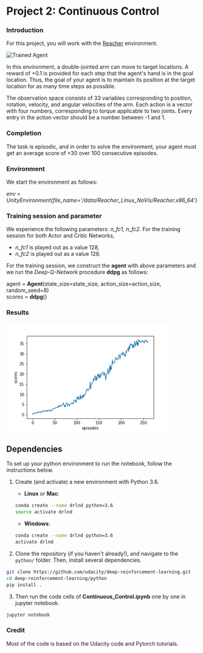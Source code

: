 [//]: # (Image References)

[image1]: https://user-images.githubusercontent.com/10624937/43851024-320ba930-9aff-11e8-8493-ee547c6af349.gif "Trained Agent"
[image2]: https://user-images.githubusercontent.com/10624937/43851646-d899bf20-9b00-11e8-858c-29b5c2c94ccc.png "Crawler"


# Project 2: Continuous Control

### Introduction

For this project, you will work with the [Reacher](https://github.com/Unity-Technologies/ml-agents/blob/master/docs/Learning-Environment-Examples.md#reacher) environment.

![Trained Agent][image1]

In this environment, a double-jointed arm can move to target locations. A reward of +0.1 is provided for each step that the agent's hand is in the goal location. Thus, the goal of your agent is to maintain its position at the target location for as many time steps as possible.

The observation space consists of 33 variables corresponding to position, rotation, velocity, and angular velocities of the arm. Each action is a vector with four numbers, corresponding to torque applicable to two joints. Every entry in the action vector should be a number between -1 and 1.


### Completion
The task is episodic, and in order to solve the environment,  your agent must get an average score of +30 over 100 consecutive episodes.


### Environment

We start the environment as follows:

_env = UnityEnvironment(file_name='/data/Reacher_Linux_NoVis/Reacher.x86_64')_

### Training session and parameter

We experience the following parameters:  _n_fc1_, _n_fc2_.
For the training session for both Actor and Critic Networks, 
 * _n_fc1_ is played out as a value 128,
 * _n_fc2_ is played out as a value 128.

For the training session, we construct the **agent** with above parameters
and we run the *Deep-Q-Network* procedure **ddpg** as follows:

  agent = **Agent**(state_size=state_size, action_size=action_size, random_seed=8)<br>
  scores = **ddpg**()


### Results
![Result Graph](plot.png)
  
## Dependencies

To set up your python environment to run the notebook, follow the instructions below.

1. Create (and activate) a new environment with Python 3.6.

	- __Linux__ or __Mac__: 
	```bash
	conda create --name drlnd python=3.6
	source activate drlnd
	```
	- __Windows__: 
	```bash
	conda create --name drlnd python=3.6 
	activate drlnd
	```
	
2. Clone the repository (if you haven't already!), and navigate to the `python/` folder.  Then, install several dependencies.
```bash
git clone https://github.com/udacity/deep-reinforcement-learning.git
cd deep-reinforcement-learning/python
pip install .
```

3. Then run the code cells of **Continuous_Control.ipynb** one by one in jupyter notebook.
```bash
jupyter notebook
```
  
### Credit

Most of the code is based on the Udacity code and Pytorch tutorials.
